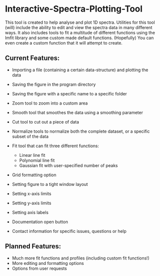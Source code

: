 # Interactive-Spectra-Plotting-Tool
This tool is created to help analyse and plot 1D spectra. Utilities for this tool (will) include the ability to edit and view the spectra data in many different ways. It also includes tools to fit a multitude of different functions using the lmfit library and some custom made default functions. (Hopefully) You can even create a custom function that it will attempt to create.

## Current Features:
- Importing a file (containing a certain data-structure) and plotting the data
- Saving the figure in the program directory
- Saving the figure with a specific name to a specific folder

- Zoom tool to zoom into a custom area
- Smooth tool that smoothes the data using a smoothing parameter
- Cut tool to cut out a piece of data
- Normalize tools to normalize both the complete dataset, or a specific subset of the data

- Fit tool that can fit three different functions:
  - Linear line fit
  - Polynomial line fit
  - Gaussian fit with user-specified number of peaks
  
- Grid formatting option
- Setting figure to a tight window layout
- Setting x-axis limits
- Setting y-axis limits
- Setting axis labels

- Documentation open button
- Contact information for specific issues, questions or help


## Planned Features:
  - Much more fit functions and profiles (including custom fit functions!)
  - More editing and formatting options
  - Options from user requests
